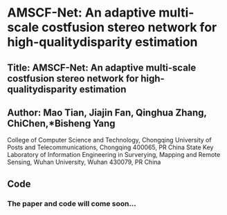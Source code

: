# AMSCF-Net: An adaptive multi-scale costfusion stereo network for high-qualitydisparity estimation
## Title: AMSCF-Net: An adaptive multi-scale costfusion stereo network for high-qualitydisparity estimation
## Author: Mao Tian, Jiajin Fan, Qinghua Zhang, ChiChen,*Bisheng Yang
College of Computer Science and Technology, Chongqing University of Posts and Telecommunications, Chongqing 400065, PR China
State Key Laboratory of Information Engineering in Surverying, Mapping and Remote Sensing, Wuhan University, Wuhan 430079, PR China

## Code
### The paper and code will come soon…

